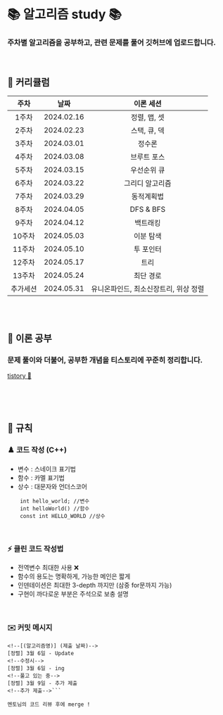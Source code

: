 # 📚 알고리즘 study 📚
### 주차별 알고리즘을 공부하고, 관련 문제를 풀어 깃허브에 업로드합니다.
</br>

## 📌 커리큘럼
주차|날짜|이론 세션|
|:---:|:---:|:---:|
1주차|2024.02.16|정렬, 맵, 셋
2주차|2024.02.23|스택, 큐, 덱
3주차|2024.03.01|정수론
4주차|2024.03.08|브루트 포스
5주차|2024.03.15|우선순위 큐
6주차|2024.03.22|그리디 알고리즘
7주차|2024.03.29|동적계획법
8주차|2024.04.05|DFS & BFS
9주차|2024.04.12|백트래킹
10주차|2024.05.03|이분 탐색
11주차|2024.05.10|투 포인터
12주차|2024.05.17|트리
13주차|2024.05.24|최단 경로
추가세션|2024.05.31|유니온파인드, 최소신장트리, 위상 정렬

</br></br>

## 📝 이론 공부 
### 문제 풀이와 더불어, 공부한 개념을 티스토리에 꾸준히 정리합니다.
[tistory 📎](https://somde.tistory.com/category/CS/%EC%95%8C%EA%B3%A0%EB%A6%AC%EC%A6%98)

</br></br></br>

## 🤙 규칙 
### ♟️ 코드 작성 (C++)

+ 변수 : 스네이크 표기법
+ 함수 : 카멜 표기법
+ 상수 : 대문자와 언더스코어
```
    int hello_world; //변수
    int helloWorld() //함수
    const int HELLO_WORLD //상수
```

</br>

### ⚡ 클린 코드 작성법
+ 전역변수 최대한 사용 ❌
+ 함수의 용도는 명확하게, 가능한 메인은 짧게
+ 인덴테이션은 최대한 3-depth 까지만 (삼중 for문까지 가능)
+ 구현이 까다로운 부분은 주석으로 보충 설명

</br>

### ✉️ 커밋 메시지
```[정렬] 3월 4일
<!--[(알고리즘명)] (제출 날짜)-->
[정렬] 3월 6일 - Update
<!--수정시-->
[정렬] 3월 6일 - ing
<!--풀고 있는 중-->
[정렬] 3월 9일 - 추가 제출
<!--추가 제출-->```

멘토님의 코드 리뷰 후에 merge !
